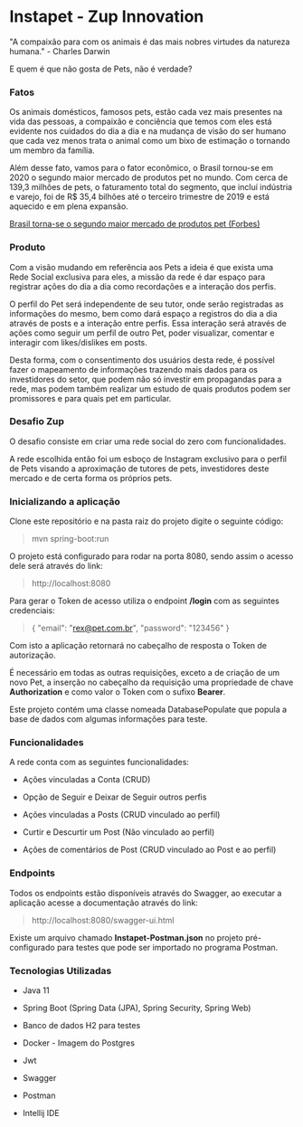 # Instapet - Zup Innovation

"A compaixão para com os animais é das mais nobres virtudes da natureza humana." - Charles Darwin

E quem é que não gosta de Pets, não é verdade?

### Fatos

Os animais domésticos, famosos pets, estão cada vez mais presentes na vida das pessoas, a compaixão e conciência 
que temos com eles está evidente nos cuidados do dia a dia e na mudança de visão do ser humano que cada vez menos
trata o animal como um bixo de estimação o tornando um membro da família.

Além desse fato, vamos para o fator econômico, o Brasil tornou-se em 2020 o segundo maior mercado de produtos pet
no mundo. Com cerca de 139,3 milhões de pets, o faturamento total do segmento, que incluí indústria e varejo, 
foi de R$ 35,4 bilhões até o terceiro trimestre de 2019 e está aquecido e em plena expansão.

[Brasil torna-se o segundo maior mercado de produtos pet (Forbes)](https://forbes.com.br/negocios/2020/08/brasil-torna-se-o-segundo-maior-mercado-de-produtos-pet/)

### Produto

Com a visão mudando em referência aos Pets a ideia é que exista uma Rede Social exclusiva para eles, a missão da rede
é dar espaço para registrar ações do dia a dia como recordações e a interação dos perfis. 

O perfil do Pet será independente de seu tutor, onde serão registradas as informações do mesmo, 
bem como dará espaço a registros do dia a dia através de posts e a interação entre perfis.
Essa interação será através de ações como seguir um perfil de outro Pet, poder visualizar, comentar e interagir com
likes/dislikes em posts.

Desta forma, com o consentimento dos usuários desta rede, é possível fazer o mapeamento de informações trazendo mais
dados para os investidores do setor, que podem não só investir em propagandas para a rede, mas podem também realizar um
estudo de quais produtos podem ser promissores e para quais pet em particular.

### Desafio Zup

O desafio consiste em criar uma rede social do zero com funcionalidades.

A rede escolhida então foi um esboço de Instagram exclusivo para o perfil de Pets visando a aproximação de 
tutores de pets, investidores deste mercado e de certa forma os próprios pets.

### Inicializando a aplicação

Clone este repositório e na pasta raiz do projeto digite o seguinte código:

>mvn spring-boot:run

O projeto está configurado para rodar na porta 8080, sendo assim o acesso dele
será através do link:

> http://localhost:8080

Para gerar o Token de acesso utiliza o endpoint **/login** com as seguintes
credenciais:

>{
>	"email": "rex@pet.com.br",
>   "password": "123456"
>}

Com isto a aplicação retornará no cabeçalho de resposta o Token de autorização. 

É necessário em todas as outras requisições, exceto a de criação de um novo Pet, a inserção no cabeçalho da requisição uma propriedade de chave **Authorization** e como valor o Token com o sufixo **Bearer**.

Este projeto contém uma classe nomeada DatabasePopulate que popula a base de dados com algumas informações para teste.

### Funcionalidades

A rede conta com as seguintes funcionalidades:

* Ações vinculadas a Conta (CRUD)

* Opção de Seguir e Deixar de Seguir outros perfis

* Ações vinculadas a Posts (CRUD vinculado ao perfil) 

* Curtir e Descurtir um Post (Não vinculado ao perfil)

* Ações de comentários de Post (CRUD vinculado ao Post e ao perfil)

### Endpoints

Todos os endpoints estão disponíveis através do Swagger, ao executar a aplicação acesse a documentação através do link:

>http://localhost:8080/swagger-ui.html

Existe um arquivo chamado **Instapet-Postman.json** no projeto pré-configurado para testes que pode ser importado
no programa Postman.

### Tecnologias Utilizadas

* Java 11

* Spring Boot (Spring Data (JPA), Spring Security, Spring Web)

* Banco de dados H2 para testes

* Docker - Imagem do Postgres

* Jwt

* Swagger

* Postman

* Intellij IDE
